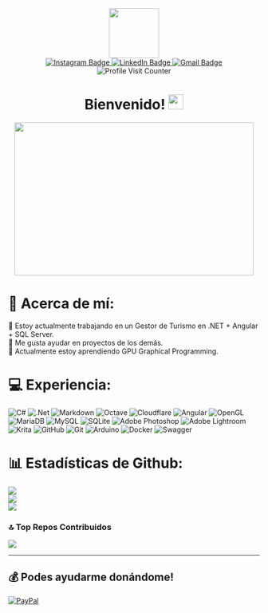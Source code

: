 <div id="header" align="center">
  <img src="https://media.giphy.com/media/M9gbBd9nbDrOTu1Mqx/giphy.gif" width="100"/>
  <div id="badges">
      <a href="https://www.instagram.com/baltafranz/">
        <img src="https://img.shields.io/badge/Instagram-red?style=for-the-badge&logo=instagram&logoColor=white" alt="Instagram Badge"/>
      </a>
      <a href="https://www.linkedin.com/in/baltazar-franz-485869236/">
        <img src="https://img.shields.io/badge/linkedin-%230077B5.svg?style=for-the-badge&logo=linkedin&logoColor=white" alt="LinkedIn Badge"/>
      </a>
      <a href="mailto:baltafranz@gmail.com">
        <img src="https://img.shields.io/badge/Gmail-red?style=for-the-badge&logo=gmail&logoColor=white" alt="Gmail Badge"/>
      </a>
  </div>
  <div id="profileid">
      <a>
      <img src="https://img.shields.io/endpoint?url=https://yasinkalkan.com/api/githubvisitorstats/track/?user=balta-dev" alt="Profile Visit Counter"/>
      </a>
  </div>
  <h1>
      Bienvenido!
      <img src="https://media.giphy.com/media/hvRJCLFzcasrR4ia7z/giphy.gif" width="30px"/>
      </h1>
</div>

<div align="center">
  <img src="https://media.giphy.com/media/v1.Y2lkPWVjZjA1ZTQ3YjEzZHhkcHcza2YwNjZocWRxYmdpcnFmdTl1bW82b29rNW5jd20zaCZlcD12MV9naWZzX3JlbGF0ZWQmY3Q9Zw/L8K62iTDkzGX6/giphy.gif" width="480" height="307"/>
</div>



# 💫 Acerca de mí:
🔭 Estoy actualmente trabajando en un Gestor de Turismo en .NET + Angular + SQL Server.<br>🤝 Me gusta ayudar en proyectos de los demás.<br>🌱 Actualmente estoy aprendiendo GPU Graphical Programming. <br>



# 💻 Experiencia:
![C#](https://img.shields.io/badge/c%23-%23239120.svg?style=for-the-badge&logo=csharp&logoColor=white) ![.Net](https://img.shields.io/badge/.NET-5C2D91?style=for-the-badge&logo=.net&logoColor=white) ![Markdown](https://img.shields.io/badge/markdown-%23000000.svg?style=for-the-badge&logo=markdown&logoColor=white) ![Octave](https://img.shields.io/badge/OCTAVE-darkblue?style=for-the-badge&logo=octave&logoColor=fcd683) ![Cloudflare](https://img.shields.io/badge/Cloudflare-F38020?style=for-the-badge&logo=Cloudflare&logoColor=white) ![Angular](https://img.shields.io/badge/angular-%23DD0031.svg?style=for-the-badge&logo=angular&logoColor=white) ![OpenGL](https://img.shields.io/badge/OpenGL-%23FFFFFF.svg?style=for-the-badge&logo=opengl) ![MariaDB](https://img.shields.io/badge/MariaDB-003545?style=for-the-badge&logo=mariadb&logoColor=white) ![MySQL](https://img.shields.io/badge/mysql-4479A1.svg?style=for-the-badge&logo=mysql&logoColor=white) ![SQLite](https://img.shields.io/badge/sqlite-%2307405e.svg?style=for-the-badge&logo=sqlite&logoColor=white) ![Adobe Photoshop](https://img.shields.io/badge/adobe%20photoshop-%2331A8FF.svg?style=for-the-badge&logo=adobe%20photoshop&logoColor=white) ![Adobe Lightroom](https://img.shields.io/badge/Adobe%20Lightroom-31A8FF.svg?style=for-the-badge&logo=Adobe%20Lightroom&logoColor=white) ![Krita](https://img.shields.io/badge/Krita-203759?style=for-the-badge&logo=krita&logoColor=EEF37B) ![GitHub](https://img.shields.io/badge/github-%23121011.svg?style=for-the-badge&logo=github&logoColor=white) ![Git](https://img.shields.io/badge/git-%23F05033.svg?style=for-the-badge&logo=git&logoColor=white) ![Arduino](https://img.shields.io/badge/-Arduino-00979D?style=for-the-badge&logo=Arduino&logoColor=white) ![Docker](https://img.shields.io/badge/docker-%230db7ed.svg?style=for-the-badge&logo=docker&logoColor=white) ![Swagger](https://img.shields.io/badge/-Swagger-%23Clojure?style=for-the-badge&logo=swagger&logoColor=white)
# 📊 Estadísticas de Github:
![](https://github-readme-stats.vercel.app/api?username=balta-dev&theme=gruvbox&hide_border=false&include_all_commits=false&count_private=false)<br/>
![](https://nirzak-streak-stats.vercel.app/?user=balta-dev&theme=gruvbox&hide_border=false)<br/>
![](https://github-readme-stats.vercel.app/api/top-langs/?username=balta-dev&theme=gruvbox&hide_border=false&include_all_commits=false&count_private=false&layout=compact)

### 🔝 Top Repos Contribuidos
![](https://github-contributor-stats.vercel.app/api?username=balta-dev&limit=5&theme=gruvbox&combine_all_yearly_contributions=true)

---

  ## 💰 Podes ayudarme donándome!
  [![PayPal](https://img.shields.io/badge/PayPal-00457C?style=for-the-badge&logo=paypal&logoColor=white)](https://paypal.me/baltafranz) 

  
<!-- Proudly created with GPRM ( https://gprm.itsvg.in ) -->
